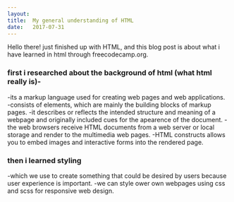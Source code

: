 ```yaml
---
layout:
title:	My general understanding of HTML
date:	2017-07-31
---
```


Hello there! just finished up with HTML, and this blog post is about what i have learned in html through freecodecamp.org.

### first i researched about the background of html (what html really is)-

-its a markup language used for creating web pages and web applications.
-consists of elements, which are mainly the building blocks of markup pages.
-it describes or reflects the intended structure and meaning of a webpage and originally included cues for the apearence of     the document.
-the web browsers receive HTML documents from a web server or local storage and render to the multimedia web pages.
-HTML constructs allows you to embed images and interactive forms into the rendered page.

### then i learned styling
-which we use to create something that could be desired by users because user experience is important.
-we can style ower own webpages using css and scss for responsive web design.
